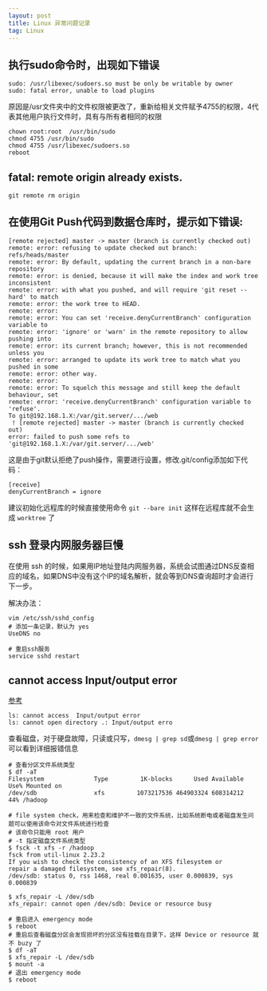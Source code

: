 ```yaml
---
layout: post
title: Linux 异常问题记录
tag: Linux
---
```



## 执行sudo命令时，出现如下错误

```console
sudo: /usr/libexec/sudoers.so must be only be writable by owner
sudo: fatal error, unable to load plugins
```

  原因是/usr文件夹中的文件权限被更改了，重新给相关文件赋予4755的权限，4代表其他用户执行文件时，具有与所有者相同的权限

```shell
chown root:root  /usr/bin/sudo  
chmod 4755 /usr/bin/sudo  
chmod 4755 /usr/libexec/sudoers.so
reboot
```

## fatal: remote origin already exists.

```shell
git remote rm origin
```



## 在使用Git Push代码到数据仓库时，提示如下错误:
```console
[remote rejected] master -> master (branch is currently checked out)
remote: error: refusing to update checked out branch: refs/heads/master
remote: error: By default, updating the current branch in a non-bare repository
remote: error: is denied, because it will make the index and work tree inconsistent
remote: error: with what you pushed, and will require 'git reset --hard' to match
remote: error: the work tree to HEAD.
remote: error:
remote: error: You can set 'receive.denyCurrentBranch' configuration variable to
remote: error: 'ignore' or 'warn' in the remote repository to allow pushing into
remote: error: its current branch; however, this is not recommended unless you
remote: error: arranged to update its work tree to match what you pushed in some
remote: error: other way.
remote: error:
remote: error: To squelch this message and still keep the default behaviour, set
remote: error: 'receive.denyCurrentBranch' configuration variable to 'refuse'.
To git@192.168.1.X:/var/git.server/.../web
 ! [remote rejected] master -> master (branch is currently checked out)
error: failed to push some refs to 'git@192.168.1.X:/var/git.server/.../web'
```

这是由于git默认拒绝了push操作，需要进行设置，修改.git/config添加如下代码：

```shell
[receive]
denyCurrentBranch = ignore
```

建议初始化远程库的时候直接使用命令 `git --bare init` 这样在远程库就不会生成 `worktree` 了


## ssh 登录内网服务器巨慢
在使用 ssh 的时候，如果用IP地址登陆内网服务器，系统会试图通过DNS反查相应的域名，如果DNS中没有这个IP的域名解析，就会等到DNS查询超时才会进行下一步。

解决办法：
```shell
vim /etc/ssh/sshd_config
# 添加一条记录，默认为 yes
UseDNS no

# 重启ssh服务
service sshd restart
```

## cannot access Input/output error
[参考](https://www.cnblogs.com/Alanf/p/7509268.html)
```console
ls: cannot access  Input/output error
ls: cannot open directory .: Input/output erro
```

查看磁盘，对于硬盘故障，只读或只写，`dmesg | grep sd`或`dmesg | grep error`可以看到详细报错信息

```shell
# 查看分区文件系统类型
$ df -aT
Filesystem              Type         1K-blocks      Used Available Use% Mounted on
/dev/sdb                xfs         1073217536 464903324 608314212  44% /hadoop

# file system check，用来检查和维护不一致的文件系统，比如系统断电或者磁盘发生问题可以使用该命令对文件系统进行检查
# 该命令只能用 root 用户
# -t 指定磁盘文件系统类型
$ fsck -t xfs -r /hadoop
fsck from util-linux 2.23.2
If you wish to check the consistency of an XFS filesystem or
repair a damaged filesystem, see xfs_repair(8).
/dev/sdb: status 0, rss 1468, real 0.001635, user 0.000839, sys 0.000839

$ xfs_repair -L /dev/sdb
xfs_repair: cannot open /dev/sdb: Device or resource busy

# 重启进入 emergency mode
$ reboot
# 重启后查看磁盘分区会发现损坏的分区没有挂载在目录下，这样 Device or resource 就不 buzy 了
$ df -aT
$ xfs_repair -L /dev/sdb
$ mount -a
# 退出 emergency mode
$ reboot
```